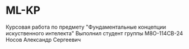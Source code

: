 # ML-KP
Курсовая работа по предмету "Фундаментальные концепции искуственного интелекта"
Выполнил студент группы М8О-114СВ-24\
Носов Александр Сергеевич
